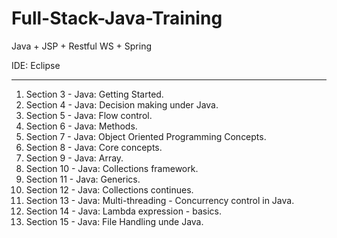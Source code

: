 # Full-Stack-Java-Training
Java + JSP + Restful WS + Spring

IDE: Eclipse 

----------------------------------

1. Section 3 - Java: Getting Started.
2. Section 4 - Java: Decision making under Java.
3. Section 5 - Java: Flow control.
4. Section 6 - Java: Methods.
5. Section 7 - Java: Object Oriented Programming Concepts.
6. Section 8 - Java: Core concepts.
7. Section 9 - Java: Array.
8. Section 10 - Java: Collections framework.
9. Section 11 - Java: Generics.
10. Section 12 - Java: Collections continues.
11. Section 13 - Java: Multi-threading - Concurrency control in Java.
12. Section 14 - Java: Lambda expression - basics.
13. Section 15 - Java: File Handling unde Java.

